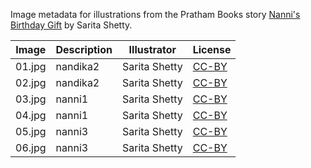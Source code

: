 Image metadata for illustrations from the Pratham Books story [Nanni's Birthday Gift](https://storyweaver.org.in/stories/4588-nanni-s-birthday-gift) by Sarita Shetty.

Image | Description | Illustrator | License
----- | ----------- | ----------- | -------
01.jpg | nandika2 | Sarita Shetty | [CC-BY](https://creativecommons.org/licenses/by/4.0/)
02.jpg | nandika2 | Sarita Shetty | [CC-BY](https://creativecommons.org/licenses/by/4.0/)
03.jpg | nanni1 | Sarita Shetty | [CC-BY](https://creativecommons.org/licenses/by/4.0/)
04.jpg | nanni1 | Sarita Shetty | [CC-BY](https://creativecommons.org/licenses/by/4.0/)
05.jpg | nanni3 | Sarita Shetty | [CC-BY](https://creativecommons.org/licenses/by/4.0/)
06.jpg | nanni3 | Sarita Shetty | [CC-BY](https://creativecommons.org/licenses/by/4.0/)